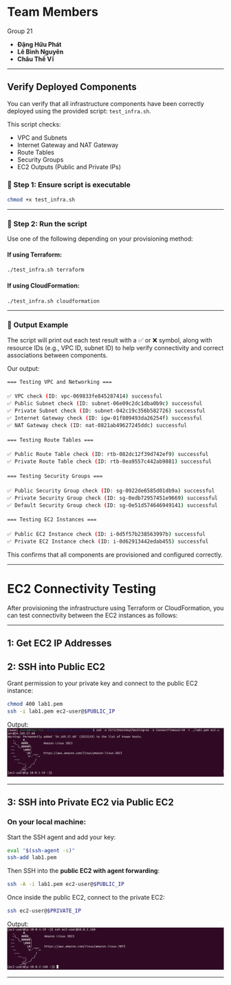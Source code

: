 # Team Members

Group 21

- **Đặng Hữu Phát**
- **Lê Bình Nguyên**
- **Châu Thế Vĩ**

---

## Verify Deployed Components

You can verify that all infrastructure components have been correctly deployed using the provided script: `test_infra.sh`.

This script checks:

- VPC and Subnets
- Internet Gateway and NAT Gateway
- Route Tables
- Security Groups
- EC2 Outputs (Public and Private IPs)

### 🔹 Step 1: Ensure script is executable

```bash
chmod +x test_infra.sh
```

---

### 🔹 Step 2: Run the script

Use one of the following depending on your provisioning method:

#### If using **Terraform**:

```bash
./test_infra.sh terraform
```

#### If using **CloudFormation**:

```bash
./test_infra.sh cloudformation
```

---

### 🔹 Output Example

The script will print out each test result with a ✅ or ❌ symbol, along with resource IDs (e.g., VPC ID, subnet ID) to help verify connectivity and correct associations between components.

Our output:

```bash
=== Testing VPC and Networking ===

✅ VPC check (ID: vpc-069833fe845287414) successful
✅ Public Subnet check (ID: subnet-06e09c2dc1dba0b9c) successful
✅ Private Subnet check (ID: subnet-042c19c356b582726) successful
✅ Internet Gateway check (ID: igw-01f809493da26254f) successful
✅ NAT Gateway check (ID: nat-0821ab49627245ddc) successful

=== Testing Route Tables ===

✅ Public Route Table check (ID: rtb-082dc12f39d742ef9) successful
✅ Private Route Table check (ID: rtb-0ea9557c442ab9881) successful

=== Testing Security Groups ===

✅ Public Security Group check (ID: sg-0922de6585d01db9a) successful
✅ Private Security Group check (ID: sg-0edb72957451e9669) successful
✅ Default Security Group check (ID: sg-0e51d574646949141) successful

=== Testing EC2 Instances ===

✅ Public EC2 Instance check (ID: i-0d5f57b238563997b) successful
✅ Private EC2 Instance check (ID: i-0d62913442edab455) successful
```

This confirms that all components are provisioned and configured correctly.

---

# EC2 Connectivity Testing

After provisioning the infrastructure using Terraform or CloudFormation, you can test connectivity between the EC2 instances as follows:

---

## 1: Get EC2 IP Addresses

## 2: SSH into Public EC2

Grant permission to your private key and connect to the public EC2 instance:

```bash
chmod 400 lab1.pem
ssh -i lab1.pem ec2-user@$PUBLIC_IP
```

Output:
![SSH to Public EC2](./docs/terrafrom_ssh_to_public_ec2.png)

---

## 3: SSH into Private EC2 via Public EC2

### On your local machine:

Start the SSH agent and add your key:

```bash
eval "$(ssh-agent -s)"
ssh-add lab1.pem
```

Then SSH into the **public EC2 with agent forwarding**:

```bash
ssh -A -i lab1.pem ec2-user@$PUBLIC_IP
```

Once inside the public EC2, connect to the private EC2:

```bash
ssh ec2-user@$PRIVATE_IP
```

Output:
![SSH to Private EC2](./docs/terraform_ssh_to_private_ec2_from_public_ec2.png)

---
